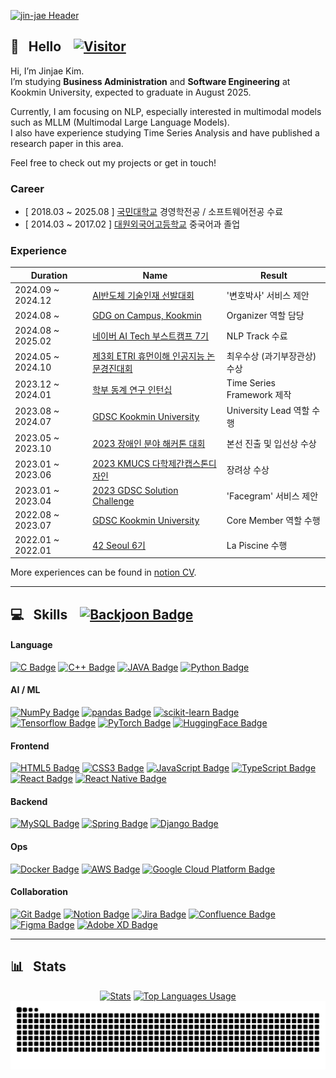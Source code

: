 [![jin-jae Header](https://capsule-render.vercel.app/api?type=venom&height=250&text=Jinjae%27s%20Github&fontSize=90&color=0:8871e5,100:b678c4&stroke=b678c4)](https://github.com/jin-jae)


## 👋&nbsp;&nbsp;&nbsp;Hello&nbsp;&nbsp;&nbsp;&nbsp;[![Visitor](https://hits.seeyoufarm.com/api/count/incr/badge.svg?url=https%3A%2F%2Fgithub.com%2Fjin-jae&count_bg=%23000000&title_bg=%23626262&icon=github.svg&icon_color=%23E7E7E7&title=visitor&edge_flat=false)](https://github.com/jin-jae)
Hi, I’m Jinjae Kim.  
I’m studying **Business Administration** and **Software Engineering** at Kookmin University, expected to graduate in August 2025.

Currently, I am focusing on NLP, especially interested in multimodal models such as MLLM (Multimodal Large Language Models).  
I also have experience studying Time Series Analysis and have published a research paper in this area.

Feel free to check out my projects or get in touch!

### Career
- \[ 2018.03 ~ 2025.08 \] [국민대학교](https://kookmin.ac.kr) 경영학전공 / 소프트웨어전공 수료
- \[ 2014.03 ~ 2017.02 \] [대원외국어고등학교](http://www.dwfl.hs.kr) 중국어과 졸업

### Experience
| Duration | Name | Result |
|----------|------|--------|
| 2024.09 ~ 2024.12 | [AI반도체 기술인재 선발대회](https://www.aichipcon.or.kr/) | '변호박사' 서비스 제안 |
| 2024.08 ~         | [GDG on Campus, Kookmin](https://gdsc.community.dev/) | Organizer 역할 담당 |
| 2024.08 ~ 2025.02 | [네이버 AI Tech 부스트캠프 7기](https://boostcamp.connect.or.kr/program_ai.html) | NLP Track 수료 |
| 2024.05 ~ 2024.10 | [제3회 ETRI 휴먼이해 인공지능 논문경진대회](https://aifactory.space/task/2790/overview) | 최우수상 (과기부장관상) 수상 |
| 2023.12 ~ 2024.01 | [학부 동계 연구 인턴십](https://gdsc.community.dev/) | Time Series Framework 제작 |
| 2023.08 ~ 2024.07 | [GDSC Kookmin University](https://gdsc.community.dev/) | University Lead 역할 수행 |
| 2023.05 ~ 2023.10 | [2023 장애인 분야 해커톤 대회](https://www.kfpd.org/36/4262) | 본선 진출 및 입선상 수상 |
| 2023.01 ~ 2023.06 | [2023 KMUCS 다학제간캡스톤디자인](https://www.kfpd.org/36/4262) | 장려상 수상 |
| 2023.01 ~ 2023.04 | [2023 GDSC Solution Challenge](https://developers.google.com/community/gdsc-solution-challenge) | 'Facegram' 서비스 제안 |
| 2022.08 ~ 2023.07 | [GDSC Kookmin University](https://gdsc.community.dev/) | Core Member 역할 수행 |
| 2022.01 ~ 2022.01 | [42 Seoul 6기](https://42seoul.kr/seoul42/main/view) | La Piscine 수행 |

More experiences can be found in [notion CV](https://jinjae.notion.site/1e8e1226a0414615aa50fabc12b799ad).

---

## 💻&nbsp;&nbsp;&nbsp;Skills&nbsp;&nbsp;&nbsp;&nbsp;[![Backjoon Badge](http://mazassumnida.wtf/api/mini/generate_badge?boj=jinjae)](https://solved.ac/jinjae)

#### Language
[![C Badge](https://img.shields.io/badge/C-A8B9CC?style=flat-square&logo=C&logoColor=white)](https://cplusplus.com/reference/clibrary/)
[![C++ Badge](https://img.shields.io/badge/C++-00599C?style=flat-square&logo=C%2B%2B&logoColor=white)](https://isocpp.org)
[![JAVA Badge](https://img.shields.io/badge/JAVA-CB3325?style=flat-square)](https://www.oracle.com/java/)
[![Python Badge](https://img.shields.io/badge/Python-3776AB?style=flat-square&logo=Python&logoColor=white)](https://docs.python.org/3/reference/index.html)

#### AI / ML
[![NumPy Badge](https://img.shields.io/badge/NumPy-013243?style=flat-square&logo=NumPy&logoColor=white)](https://numpy.org)
[![pandas Badge](https://img.shields.io/badge/pandas-150458?style=flat-square&logo=pandas&logoColor=white)](https://pandas.pydata.org)
[![scikit-learn Badge](https://img.shields.io/badge/scikit%20learn-F7931E?style=flat-square&logo=scikitlearn&logoColor=white)](https://scikit-learn.org)
[![Tensorflow Badge](https://img.shields.io/badge/TensorFlow-FF6F00?style=flat-square&logo=TensorFlow&logoColor=white)](https://www.tensorflow.org)
[![PyTorch Badge](https://img.shields.io/badge/PyTorch-EE4C2C?style=flat-square&logo=PyTorch&logoColor=white)](https://pytorch.org)
[![HuggingFace Badge](https://img.shields.io/badge/Transformers-FFD21E?style=flat-square&logo=Hugging%20Face&logoColor=black)](https://pytorch.org)

#### Frontend
[![HTML5 Badge](https://img.shields.io/badge/HTML-E34F26?style=flat-square&logo=HTML5&logoColor=white)](https://www.w3.org)
[![CSS3 Badge](https://img.shields.io/badge/CSS3-1572B6?style=flat-square&logo=CSS3&logoColor=white)](https://www.w3.org)
[![JavaScript Badge](https://img.shields.io/badge/JavaScript-F7DF1E?style=flat-square&logo=JavaScript&logoColor=black)](https://www.ecma-international.org)
[![TypeScript Badge](https://img.shields.io/badge/TypeScript-3178C6?style=flat-square&logo=TypeScript&logoColor=white)](https://www.typescriptlang.org)
[![React Badge](https://img.shields.io/badge/React-61DAFB?style=flat-square&logo=React&logoColor=black)](https://react.dev)
[![React Native Badge](https://img.shields.io/badge/React%20Native-30303D?style=flat-square&logo=React&logoColor=white)](https://reactnative.dev)

#### Backend
[![MySQL Badge](https://img.shields.io/badge/MySQL-4479A1?style=flat-square&logo=MySQL&logoColor=white)](https://dev.mysql.com/doc/refman/8.0/en)
[![Spring Badge](https://img.shields.io/badge/Spring-6DB33F?style=flat-square&logo=Spring&logoColor=white)](https://spring.io)
[![Django Badge](https://img.shields.io/badge/Django-092E20?style=flat-square&logo=Django&logoColor=white)](https://spring.io)

#### Ops
[![Docker Badge](https://img.shields.io/badge/Docker-2496ED?style=flat-square&logo=Docker&logoColor=white)](https://www.docker.com)
[![AWS Badge](https://img.shields.io/badge/Amazon%20AWS-232F3E?style=flat-square&logo=Amazon&20Web%20Services&logoColor=white)](https://aws.amazon.com)
[![Google Cloud Platform Badge](https://img.shields.io/badge/Google%20Cloud-4285F4?style=flat-square&logo=Google%20Cloud&logoColor=white)](https://cloud.google.com)

#### Collaboration
[![Git Badge](https://img.shields.io/badge/Git-F05032?style=flat-square&logo=Git&logoColor=white)](https://git-scm.com)
[![Notion Badge](https://img.shields.io/badge/Notion-000000?style=flat-square&logo=Notion&logoColor=white)](https://notion.so)
[![Jira Badge](https://img.shields.io/badge/Jira-0052CC?style=flat-square&logo=Jira&logoColor=white)](https://www.atlassian.com/software/jira)
[![Confluence Badge](https://img.shields.io/badge/Confluence-172B4D?style=flat-square&logo=Confluence&logoColor=white)](https://www.atlassian.com/software/confluence)
[![Figma Badge](https://img.shields.io/badge/Figma-F24E1E?style=flat-square&logo=Figma&logoColor=white)](https://www.figma.com)
[![Adobe XD Badge](https://img.shields.io/badge/Adobe%20XD-FF61F6?style=flat-square&logo=Adobe%20XD&logoColor=white)](https://helpx.adobe.com/kr/support/xd.html)

---

## 📊&nbsp;&nbsp;&nbsp;Stats

<div align="center">
  <a href="https://github.com/jin-jae?tab=repositories"><img alt="Stats" src="https://github-readme-stats.vercel.app/api?username=jin-jae&show_icons=true&theme=tokyonight&hide_border=true" width=50%></a>
  <a href="https://github.com/jin-jae"><img alt="Top Languages Usage" src="https://github-readme-stats.vercel.app/api/top-langs/?username=jin-jae&size_weight=0.3&count_weight=0.7&layout=donut&theme=tokyonight&count_private=true&hide_border=true" width=34%></a>
  <picture>
    <source media="(prefers-color-scheme: dark)" srcset="https://raw.githubusercontent.com/jin-jae/jin-jae/output/github-contribution-grid-snake-dark.svg">
    <source media="(prefers-color-scheme: light)" srcset="https://raw.githubusercontent.com/jin-jae/jin-jae/output/github-contribution-grid-snake.svg">
    <img alt="github contribution grid snake animation" src="https://raw.githubusercontent.com/jin-jae/jin-jae/output/github-contribution-grid-snake.svg">
  </picture>
</div>
